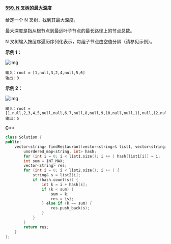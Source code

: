 #### [559. N 叉树的最大深度](https://leetcode-cn.com/problems/maximum-depth-of-n-ary-tree/)

给定一个 N 叉树，找到其最大深度。

最大深度是指从根节点到最远叶子节点的最长路径上的节点总数。

N 叉树输入按层序遍历序列化表示，每组子节点由空值分隔（请参见示例）。

**示例 1：**

![img](https://assets.leetcode.com/uploads/2018/10/12/narytreeexample.png)

```
输入：root = [1,null,3,2,4,null,5,6]
输出：3
```

**示例 2：**

![img](https://assets.leetcode.com/uploads/2019/11/08/sample_4_964.png)

```
输入：root = [1,null,2,3,4,5,null,null,6,7,null,8,null,9,10,null,null,11,null,12,null,13,null,null,14]
输出：5
```

 **C++**

```c++
class Solution {
public:
    vector<string> findRestaurant(vector<string>& list1, vector<string>& list2) {
        unordered_map<string, int> hash;
        for (int i = 0; i < list1.size(); i ++ ) hash[list1[i]] = i;
        int sum = INT_MAX;
        vector<string> res;
        for (int i = 0; i < list2.size(); i ++ ) {
            string& s = list2[i];
            if (hash.count(s)) {
                int k = i + hash[s];
                if (k < sum) {
                    sum = k;
                    res = {s};
                } else if (k == sum) {
                    res.push_back(s);
                }
            }
        }
        return res;
    }
};
```
